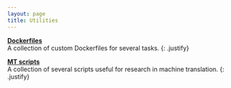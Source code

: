 ```yaml
---
layout: page
title: Utilities
---
```


**[Dockerfiles](https://github.com/midobal/dockerfiles)** <br />
A collection of custom Dockerfiles for several tasks.
{: .justify}

**[MT scripts](https://github.com/midobal/mt-scripts)** <br />
A collection of several scripts useful for research in machine translation.
{: .justify}
